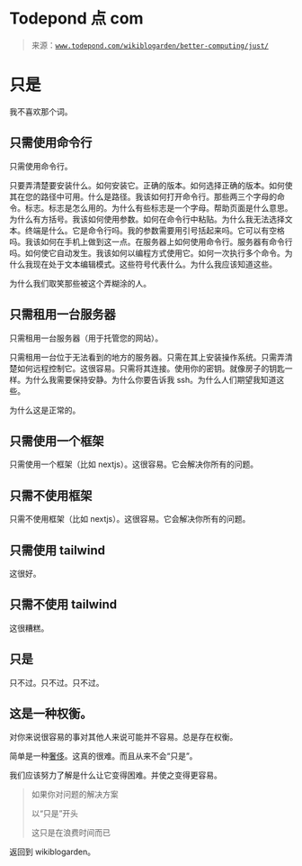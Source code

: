 <!--yml  

类别：未分类  

日期：2024-05-27 15:16:07  

-->  

# Todepond 点 com

> 来源：[`www.todepond.com/wikiblogarden/better-computing/just/`](https://www.todepond.com/wikiblogarden/better-computing/just/)  

# 只是  

我不喜欢那个词。  

## 只需使用命令行  

只需使用命令行。  

只要弄清楚要安装什么。如何安装它。正确的版本。如何选择正确的版本。如何使其在您的路径中可用。什么是路径。我该如何打开命令行。那些两三个字母的命令。标志。标志是怎么用的。为什么有些标志是一个字母。帮助页面是什么意思。为什么有方括号。我该如何使用参数。如何在命令行中粘贴。为什么我无法选择文本。终端是什么。它是命令行吗。我的参数需要用引号括起来吗。它可以有空格吗。我该如何在手机上做到这一点。在服务器上如何使用命令行。服务器有命令行吗。如何使它自动发生。我该如何以编程方式使用它。如何一次执行多个命令。为什么我现在处于文本编辑模式。这些符号代表什么。为什么我应该知道这些。  

为什么我们取笑那些被这个弄糊涂的人。  

## 只需租用一台服务器  

只需租用一台服务器（用于托管您的网站）。  

只需租用一台位于无法看到的地方的服务器。只需在其上安装操作系统。只需弄清楚如何远程控制它。这很容易。只需将其连接。使用你的密钥。就像房子的钥匙一样。为什么我需要保持安静。为什么你要告诉我 ssh。为什么人们期望我知道这些。  

为什么这是正常的。  

## 只需使用一个框架  

只需使用一个框架（比如 nextjs）。这很容易。它会解决你所有的问题。  

## 只需不使用框架  

只需不使用框架（比如 nextjs）。这很容易。它会解决你所有的问题。  

## 只需使用 tailwind  

这很好。  

## 只需不使用 tailwind  

这很糟糕。  

## 只是  

只不过。只不过。只不过。  

## 这是一种权衡。  

对你来说很容易的事对其他人来说可能并不容易。总是存在权衡。  

简单是一种[奢侈](https://macwright.com/2023/12/31/luxury-of-simplicity)。这真的很难。而且从来不会“只是”。  

我们应该努力了解是什么让它变得困难。并使之变得更容易。  

> 如果你对问题的解决方案  
> 
> 以“只是”开头  
> 
> 这只是在浪费时间而已  

返回到 wikiblogarden。  

